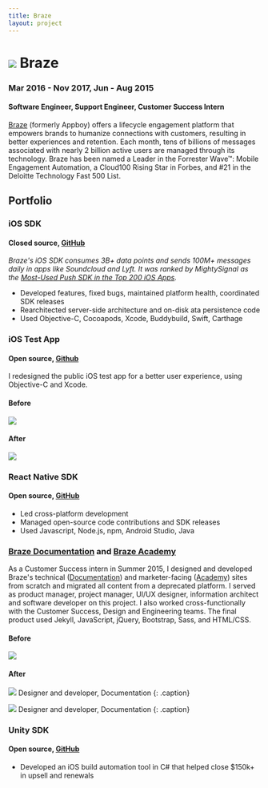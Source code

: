 ```yaml
---
title: Braze
layout: project
---
```

# ![][8] Braze
### Mar 2016 - Nov 2017, Jun - Aug 2015
#### Software Engineer, Support Engineer, Customer Success Intern

[Braze][1] (formerly Appboy) offers a lifecycle engagement platform that empowers brands to humanize connections with customers, resulting in better experiences and retention. Each month, tens of billions of messages associated with nearly 2 billion active users are managed through its technology. Braze has been named a Leader in the Forrester Wave™: Mobile Engagement Automation, a Cloud100 Rising Star in Forbes, and #21 in the Deloitte Technology Fast 500 List.

## Portfolio

### iOS SDK
#### Closed source, [GitHub][2]

*Braze's iOS SDK consumes 3B+ data points and sends 100M+ messages daily in apps like Soundcloud and Lyft. It was ranked by MightySignal as the [Most-Used Push SDK in the Top 200 iOS Apps][9].*

- Developed features, fixed bugs, maintained platform health, coordinated SDK releases
- Rearchitected server-side architecture and on-disk ata persistence code
- Used Objective-C, Cocoapods, Xcode, Buddybuild, Swift, Carthage

### iOS Test App
#### Open source, [Github][7]

I redesigned the public iOS test app for a better user experience, using Objective-C and Xcode.

#### Before

![][13]

#### After

![][14]

### React Native SDK
#### Open source, [GitHub][3]
- Led cross-platform development
- Managed open-source code contributions and SDK releases
- Used Javascript, Node.js, npm, Android Studio, Java

### [Braze Documentation][5] and [Braze Academy][6]

As a Customer Success intern in Summer 2015, I designed and developed Braze's technical ([Documentation][5]) and marketer-facing ([Academy][6]) sites from scratch and migrated all content from a deprecated platform. I served as product manager, project manager, UI/UX designer, information architect and software developer on this project. I also worked cross-functionally with the Customer Success, Design and Engineering teams. The final product used Jekyll, JavaScript, jQuery, Bootstrap, Sass, and HTML/CSS.

#### Before

![][10]

#### After

![][11]
Designer and developer, Documentation
{: .caption}

![][12]
Designer and developer, Documentation
{: .caption}




### Unity SDK
#### Open source, [GitHub][4]
- Developed an iOS build automation tool in C# that helped close $150k+ in upsell and renewals

[1]: https://www.braze.com/
[2]: https://github.com/Appboy/appboy-ios-sdk
[3]: https://github.com/Appboy/appboy-react-sdk
[4]: https://github.com/Appboy/appboy-unity-sdk
[5]: https://www.braze.com/documentation/Platform_Wide/
[6]: https://www.braze.com/academy/Getting_Started
[7]: https://github.com/Appboy/appboy-ios-sdk/tree/master/Example
[8]: /assets/images/braze-logo.jpg
[9]: https://mightysignal.com/top-ios-sdks?tag=21
[10]: /assets/images/braze-docs-old.jpg
[11]: /assets/images/braze-docs-new.jpg
[12]: /assets/images/braze-docs-new-2.jpg
[13]: /assets/images/stopwatch-old.jpg
[14]: /assets/images/stopwatch-new.jpg
